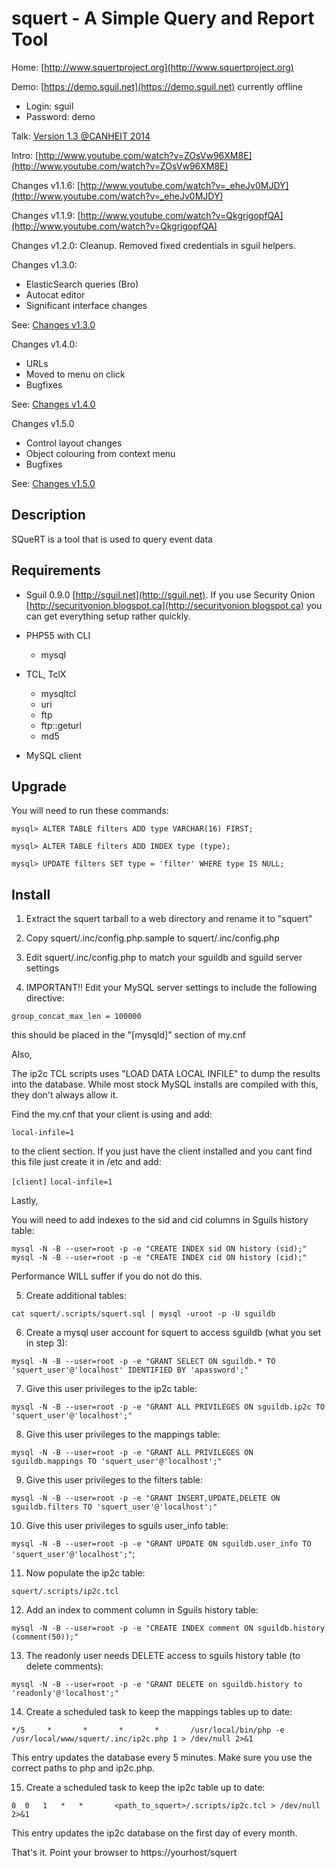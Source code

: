 # squert - A Simple Query and Report Tool

Home: [http://www.squertproject.org](http://www.squertproject.org)

Demo: [https://demo.sguil.net](https://demo.sguil.net) currently offline

* Login: sguil
* Password: demo

Talk: [Version 1.3 @CANHEIT 2014](http://www.pintumbler.org/squert-canheit2014.pdf)

Intro: [http://www.youtube.com/watch?v=ZOsVw96XM8E](http://www.youtube.com/watch?v=ZOsVw96XM8E)

Changes v1.1.6: [http://www.youtube.com/watch?v=_eheJv0MJDY](http://www.youtube.com/watch?v=_eheJv0MJDY)

Changes v1.1.9: [http://www.youtube.com/watch?v=QkgrigopfQA](http://www.youtube.com/watch?v=QkgrigopfQA)

Changes v1.2.0: Cleanup. Removed fixed credentials in sguil helpers.

Changes v1.3.0: 

* ElasticSearch queries (Bro) 
* Autocat editor 
* Significant interface changes

See: [Changes v1.3.0](http://www.squertproject.org/summaryofchangesforsquertversion130)

Changes v1.4.0:

* URLs
* Moved to menu on click
* Bugfixes

See: [Changes v1.4.0](http://www.squertproject.org/summaryofchangesforsquertversion140)

Changes v1.5.0

* Control layout changes
* Object colouring from context menu
* Bugfixes

See: [Changes v1.5.0](http://www.squertproject.org/summaryofchangesforversion150)


## Description

SQueRT is a tool that is used to query event data

## Requirements

* Sguil 0.9.0 [http://sguil.net](http://sguil.net). If you use Security Onion [http://securityonion.blogspot.ca](http://securityonion.blogspot.ca) you can get everything setup rather quickly.
  

* PHP55 with CLI
	* mysql
* TCL, TclX
	* mysqltcl
	* uri
	* ftp
	* ftp::geturl
	* md5
* MySQL client

## Upgrade

You will need to run these commands:

`mysql> ALTER TABLE filters ADD type VARCHAR(16) FIRST;`

`mysql> ALTER TABLE filters ADD INDEX type (type);`

`mysql> UPDATE filters SET type = 'filter' WHERE type IS NULL;`

## Install

1) Extract the squert tarball to a web directory and rename it to "squert"

2) Copy squert/.inc/config.php.sample to squert/.inc/config.php

3) Edit squert/.inc/config.php to match your sguildb and sguild server settings

4) IMPORTANT!! Edit your MySQL server settings to include the following directive:

`group_concat_max_len = 100000`

this should be placed in the "[mysqld]" section of my.cnf

Also,

The ip2c TCL scripts uses "LOAD DATA LOCAL INFILE" to dump the results into the database. 
While most stock MySQL installs are compiled with this, they don't always allow it.

Find the my.cnf that your client is using and add:

`local-infile=1`

to the client section. If you just have the client installed and you cant find this 
file just create it in /etc and add:

`[client]`
`local-infile=1`

Lastly,

You will need to add indexes to the sid and cid columns in Sguils history table:

`mysql -N -B --user=root -p -e "CREATE INDEX sid ON history (sid);"`
`mysql -N -B --user=root -p -e "CREATE INDEX cid ON history (cid);"`

Performance WILL suffer if you do not do this.

5) Create additional tables:

`cat squert/.scripts/squert.sql | mysql -uroot -p -U sguildb`

6) Create a mysql user account for squert to access sguildb (what you set in step 3):

`mysql -N -B --user=root -p -e "GRANT SELECT ON sguildb.* TO 'squert_user'@'localhost' IDENTIFIED BY 'apassword';"`

7) Give this user privileges to the ip2c table:

`mysql -N -B --user=root -p -e "GRANT ALL PRIVILEGES ON sguildb.ip2c TO 'squert_user'@'localhost';"`

8) Give this user privileges to the mappings table:

`mysql -N -B --user=root -p -e "GRANT ALL PRIVILEGES ON sguildb.mappings TO 'squert_user'@'localhost';"`

9) Give this user privileges to the filters table:

`mysql -N -B --user=root -p -e "GRANT INSERT,UPDATE,DELETE ON sguildb.filters TO 'squert_user'@'localhost';"` 

10) Give this user privileges to sguils user_info table:

`mysql -N -B --user=root -p -e "GRANT UPDATE ON sguildb.user_info TO 'squert_user'@'localhost';"`;

11) Now populate the ip2c table:

`squert/.scripts/ip2c.tcl`

12) Add an index to comment column in Sguils history table:

`mysql -N -B --user=root -p -e "CREATE INDEX comment ON sguildb.history (comment(50));"`

13) The readonly user needs DELETE access to sguils history table (to delete comments):

`mysql -N -B --user=root -p -e "GRANT DELETE on sguildb.history to 'readonly'@'localhost';"`

14) Create a scheduled task to keep the mappings tables up to date:

`*/5     *       *       *       *       /usr/local/bin/php -e /usr/local/www/squert/.inc/ip2c.php 1 > /dev/null 2>&1`

This entry updates the database every 5 minutes. Make sure you use the correct paths to php and ip2c.php.

15) Create a scheduled task to keep the ip2c table up to date:

`0	0	1	*	*       <path_to_squert>/.scripts/ip2c.tcl > /dev/null 2>&1`

This entry updates the ip2c database on the first day of every month.

That's it. Point your browser to https://yourhost/squert
